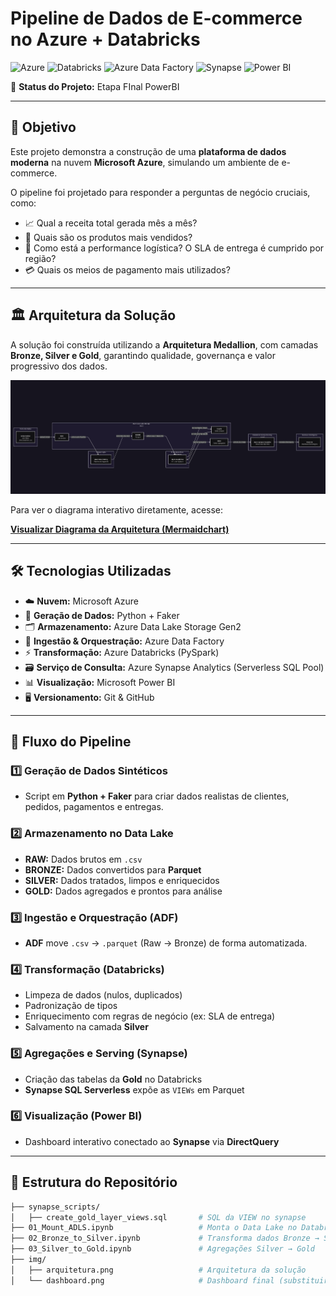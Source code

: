 # Pipeline de Dados de E-commerce no Azure + Databricks

![Azure](https://img.shields.io/badge/Azure-0078D4?style=for-the-badge&logo=microsoftazure&logoColor=white)
![Databricks](https://img.shields.io/badge/Databricks-FF3621?style=for-the-badge&logo=databricks&logoColor=white)
![Azure Data Factory](https://img.shields.io/badge/Azure%20Data%20Factory-0078D4?style=for-the-badge&logo=azure-data-explorer&logoColor=white)
![Synapse](https://img.shields.io/badge/Azure%20Synapse-62B5E5?style=for-the-badge&logo=microsoftazure&logoColor=white)
![Power BI](https://img.shields.io/badge/Power%20BI-F2C811?style=for-the-badge&logo=powerbi&logoColor=black)

📌 **Status do Projeto:** Etapa FInal PowerBI 

---

## 🎯 Objetivo

Este projeto demonstra a construção de uma **plataforma de dados moderna** na nuvem **Microsoft Azure**, simulando um ambiente de e-commerce.  

O pipeline foi projetado para responder a perguntas de negócio cruciais, como:

- 📈 Qual a receita total gerada mês a mês?  
- 🛒 Quais são os produtos mais vendidos?  
- 🚚 Como está a performance logística? O SLA de entrega é cumprido por região?  
- 💳 Quais os meios de pagamento mais utilizados?  

---

## 🏛️ Arquitetura da Solução

A solução foi construída utilizando a **Arquitetura Medallion**, com camadas **Bronze, Silver e Gold**, garantindo qualidade, governança e valor progressivo dos dados.

<p align="center">
  <img src="/arquitetura.png" alt="Arquitetura da Solução" width="700"/>
</p>

Para ver o diagrama interativo diretamente, acesse:

**[Visualizar Diagrama da Arquitetura (Mermaidchart)](https://www.mermaidchart.com/app/projects/6fab53bf-d6e7-4692-a81b-6659381204ff/diagrams/23cf64a2-1536-4232-8b4c-35f81ab0e769/version/v0.1/edit)**

---

## 🛠️ Tecnologias Utilizadas

- ☁️ **Nuvem:** Microsoft Azure  
- 🐍 **Geração de Dados:** Python + Faker  
- 🗂️ **Armazenamento:** Azure Data Lake Storage Gen2  
- 🔄 **Ingestão & Orquestração:** Azure Data Factory  
- ⚡ **Transformação:** Azure Databricks (PySpark)  
- 🗃️ **Serviço de Consulta:** Azure Synapse Analytics (Serverless SQL Pool)  
- 📊 **Visualização:** Microsoft Power BI  
- 🖥️ **Versionamento:** Git & GitHub  

---

## 🔄 Fluxo do Pipeline

### 1️⃣ Geração de Dados Sintéticos
- Script em **Python + Faker** para criar dados realistas de clientes, pedidos, pagamentos e entregas.

### 2️⃣ Armazenamento no Data Lake
- **RAW:** Dados brutos em `.csv`  
- **BRONZE:** Dados convertidos para **Parquet**  
- **SILVER:** Dados tratados, limpos e enriquecidos  
- **GOLD:** Dados agregados e prontos para análise  

### 3️⃣ Ingestão e Orquestração (ADF)
- **ADF** move `.csv` → `.parquet` (Raw → Bronze) de forma automatizada.

### 4️⃣ Transformação (Databricks)
- Limpeza de dados (nulos, duplicados)  
- Padronização de tipos  
- Enriquecimento com regras de negócio (ex: SLA de entrega)  
- Salvamento na camada **Silver**  

### 5️⃣ Agregações e Serving (Synapse)
- Criação das tabelas da **Gold** no Databricks  
- **Synapse SQL Serverless** expõe as `VIEWs` em Parquet  

### 6️⃣ Visualização (Power BI)
- Dashboard interativo conectado ao **Synapse** via **DirectQuery**  

---

## 📁 Estrutura do Repositório

```bash
├── synapse_scripts/
│   ├── create_gold_layer_views.sql       # SQL da VIEW no synapse
├── 01_Mount_ADLS.ipynb                   # Monta o Data Lake no Databricks
├── 02_Bronze_to_Silver.ipynb             # Transforma dados Bronze → Silver
├── 03_Silver_to_Gold.ipynb               # Agregações Silver → Gold
├── img/ 
│   ├── arquitetura.png                   # Arquitetura da solução
│   └── dashboard.png                     # Dashboard final (substituir)
